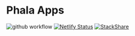 # Phala Apps

![github workflow](https://github.com/Phala-Network/apps/actions/workflows/ci-app.yml/badge.svg)
[![Netlify Status](https://api.netlify.com/api/v1/badges/927fa773-d939-4450-acc3-22650c7e9524/deploy-status)](https://app.netlify.com/sites/app-phala-network/deploys)
[![StackShare](http://img.shields.io/badge/tech-stack-0690fa.svg?style=flat)](https://stackshare.io/kingsleydon/phala-fe)
